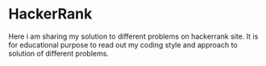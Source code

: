 # HackerRank  
Here i am sharing my solution to different problems on hackerrank site. It is for educational purpose to read out my coding style and approach to solution of different problems.
